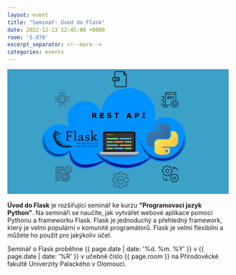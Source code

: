 ```yaml
---
layout: event
title: "Seminář: Úvod do Flask"
date: 2022-12-13 12:45:00 +0000
room: '5.078'
excerpt_separator: <!--more-->
categories: events
---
```


![Flask REST](/assets/img/events/flask.png)

**Úvod do Flask** je rozšiřující seminář ke kurzu **"Programovací jazyk Python"**. Na semináři se naučíte, jak vytvářet webové aplikace pomocí Pythonu a frameworku Flask. Flask je jednoduchý a přehledný framework, který je velmi populární v komunitě programátorů. Flask je velmi flexibilní a můžete ho použít pro jakýkoliv účel.

Seminář o Flask proběhne <time datetime="{{ page.date | date: '%Y-%m-%d %R' }}">{{ page.date | date: '%d. %m. %Y' }} v {{ page.date | date: '%R' }}</time> v učebně číslo {{ page.room }} na Přírodověcké fakultě Univerzity Palackého v Olomouci.
